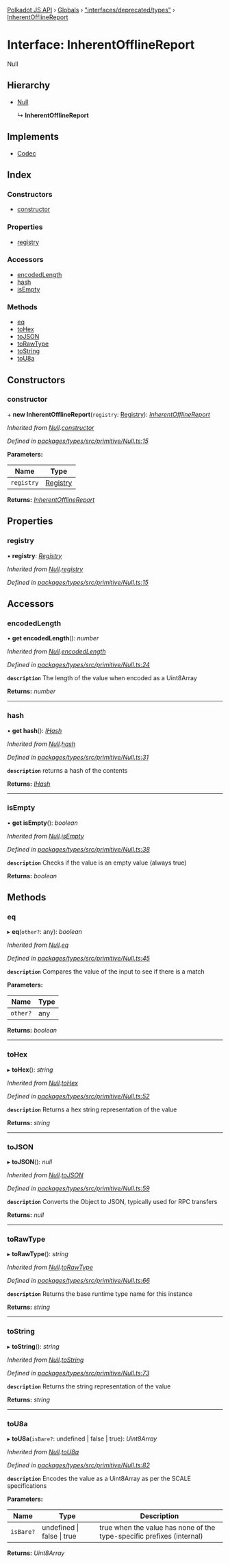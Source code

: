 [Polkadot JS API](../README.md) › [Globals](../globals.md) › ["interfaces/deprecated/types"](../modules/_interfaces_deprecated_types_.md) › [InherentOfflineReport](_interfaces_deprecated_types_.inherentofflinereport.md)

# Interface: InherentOfflineReport

Null

## Hierarchy

* [Null](../classes/_primitive_null_.null.md)

  ↳ **InherentOfflineReport**

## Implements

* [Codec](_types_.codec.md)

## Index

### Constructors

* [constructor](_interfaces_deprecated_types_.inherentofflinereport.md#constructor)

### Properties

* [registry](_interfaces_deprecated_types_.inherentofflinereport.md#registry)

### Accessors

* [encodedLength](_interfaces_deprecated_types_.inherentofflinereport.md#encodedlength)
* [hash](_interfaces_deprecated_types_.inherentofflinereport.md#hash)
* [isEmpty](_interfaces_deprecated_types_.inherentofflinereport.md#isempty)

### Methods

* [eq](_interfaces_deprecated_types_.inherentofflinereport.md#eq)
* [toHex](_interfaces_deprecated_types_.inherentofflinereport.md#tohex)
* [toJSON](_interfaces_deprecated_types_.inherentofflinereport.md#tojson)
* [toRawType](_interfaces_deprecated_types_.inherentofflinereport.md#torawtype)
* [toString](_interfaces_deprecated_types_.inherentofflinereport.md#tostring)
* [toU8a](_interfaces_deprecated_types_.inherentofflinereport.md#tou8a)

## Constructors

###  constructor

\+ **new InherentOfflineReport**(`registry`: [Registry](_types_.registry.md)): *[InherentOfflineReport](_interfaces_deprecated_types_.inherentofflinereport.md)*

*Inherited from [Null](../classes/_primitive_null_.null.md).[constructor](../classes/_primitive_null_.null.md#constructor)*

*Defined in [packages/types/src/primitive/Null.ts:15](https://github.com/polkadot-js/api/blob/47d0e68f7d/packages/types/src/primitive/Null.ts#L15)*

**Parameters:**

Name | Type |
------ | ------ |
`registry` | [Registry](_types_.registry.md) |

**Returns:** *[InherentOfflineReport](_interfaces_deprecated_types_.inherentofflinereport.md)*

## Properties

###  registry

• **registry**: *[Registry](_types_.registry.md)*

*Inherited from [Null](../classes/_primitive_null_.null.md).[registry](../classes/_primitive_null_.null.md#registry)*

*Defined in [packages/types/src/primitive/Null.ts:15](https://github.com/polkadot-js/api/blob/47d0e68f7d/packages/types/src/primitive/Null.ts#L15)*

## Accessors

###  encodedLength

• **get encodedLength**(): *number*

*Inherited from [Null](../classes/_primitive_null_.null.md).[encodedLength](../classes/_primitive_null_.null.md#encodedlength)*

*Defined in [packages/types/src/primitive/Null.ts:24](https://github.com/polkadot-js/api/blob/47d0e68f7d/packages/types/src/primitive/Null.ts#L24)*

**`description`** The length of the value when encoded as a Uint8Array

**Returns:** *number*

___

###  hash

• **get hash**(): *[IHash](_types_.ihash.md)*

*Inherited from [Null](../classes/_primitive_null_.null.md).[hash](../classes/_primitive_null_.null.md#hash)*

*Defined in [packages/types/src/primitive/Null.ts:31](https://github.com/polkadot-js/api/blob/47d0e68f7d/packages/types/src/primitive/Null.ts#L31)*

**`description`** returns a hash of the contents

**Returns:** *[IHash](_types_.ihash.md)*

___

###  isEmpty

• **get isEmpty**(): *boolean*

*Inherited from [Null](../classes/_primitive_null_.null.md).[isEmpty](../classes/_primitive_null_.null.md#isempty)*

*Defined in [packages/types/src/primitive/Null.ts:38](https://github.com/polkadot-js/api/blob/47d0e68f7d/packages/types/src/primitive/Null.ts#L38)*

**`description`** Checks if the value is an empty value (always true)

**Returns:** *boolean*

## Methods

###  eq

▸ **eq**(`other?`: any): *boolean*

*Inherited from [Null](../classes/_primitive_null_.null.md).[eq](../classes/_primitive_null_.null.md#eq)*

*Defined in [packages/types/src/primitive/Null.ts:45](https://github.com/polkadot-js/api/blob/47d0e68f7d/packages/types/src/primitive/Null.ts#L45)*

**`description`** Compares the value of the input to see if there is a match

**Parameters:**

Name | Type |
------ | ------ |
`other?` | any |

**Returns:** *boolean*

___

###  toHex

▸ **toHex**(): *string*

*Inherited from [Null](../classes/_primitive_null_.null.md).[toHex](../classes/_primitive_null_.null.md#tohex)*

*Defined in [packages/types/src/primitive/Null.ts:52](https://github.com/polkadot-js/api/blob/47d0e68f7d/packages/types/src/primitive/Null.ts#L52)*

**`description`** Returns a hex string representation of the value

**Returns:** *string*

___

###  toJSON

▸ **toJSON**(): *null*

*Inherited from [Null](../classes/_primitive_null_.null.md).[toJSON](../classes/_primitive_null_.null.md#tojson)*

*Defined in [packages/types/src/primitive/Null.ts:59](https://github.com/polkadot-js/api/blob/47d0e68f7d/packages/types/src/primitive/Null.ts#L59)*

**`description`** Converts the Object to JSON, typically used for RPC transfers

**Returns:** *null*

___

###  toRawType

▸ **toRawType**(): *string*

*Inherited from [Null](../classes/_primitive_null_.null.md).[toRawType](../classes/_primitive_null_.null.md#torawtype)*

*Defined in [packages/types/src/primitive/Null.ts:66](https://github.com/polkadot-js/api/blob/47d0e68f7d/packages/types/src/primitive/Null.ts#L66)*

**`description`** Returns the base runtime type name for this instance

**Returns:** *string*

___

###  toString

▸ **toString**(): *string*

*Inherited from [Null](../classes/_primitive_null_.null.md).[toString](../classes/_primitive_null_.null.md#tostring)*

*Defined in [packages/types/src/primitive/Null.ts:73](https://github.com/polkadot-js/api/blob/47d0e68f7d/packages/types/src/primitive/Null.ts#L73)*

**`description`** Returns the string representation of the value

**Returns:** *string*

___

###  toU8a

▸ **toU8a**(`isBare?`: undefined | false | true): *Uint8Array*

*Inherited from [Null](../classes/_primitive_null_.null.md).[toU8a](../classes/_primitive_null_.null.md#tou8a)*

*Defined in [packages/types/src/primitive/Null.ts:82](https://github.com/polkadot-js/api/blob/47d0e68f7d/packages/types/src/primitive/Null.ts#L82)*

**`description`** Encodes the value as a Uint8Array as per the SCALE specifications

**Parameters:**

Name | Type | Description |
------ | ------ | ------ |
`isBare?` | undefined &#124; false &#124; true | true when the value has none of the type-specific prefixes (internal)  |

**Returns:** *Uint8Array*
